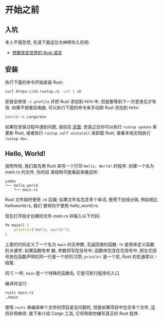 # 开始之前


## 入坑

本人不擅忽悠, 先请下面这位大神带你入坑吧:

* <a href="https://www.infoq.cn/article/Uugi_eIJusEka1aSPmQM" target="_blank">
    想要改变世界的 Rust 语言</a>


## 安装

执行下面的命令开始安装 Rust:

```sh
curl https://sh.rustup.rs -sSf | sh
```

安装会修改 `~/.profile` 并把 Rust 添加到 `PATH` 中, 但是要等到下一次登录后才有效. 如果不想重启电脑,
可以执行下面的命令来手动把 Rust 添加到 `PATH`:

```sh
source ~/.cargo/env
```

如果在安装过程中遇到问题, 请前往 <a href="https://www.rust-lang.org/zh-CN/tools/install"
target="_blank">这里</a>. 安装之后你可以执行 `rustup update` 来更新 Rust, 或者执行 `rustup self
uninstall` 来卸载 Rust, 查看本地文档执行 `rustup doc`.


## Hello, World!

按照传统, 我们首先用 Rust 来写一个打印 `Hello, World!` 的程序. 创建一个名为 *main.rs* 的文件, 你的目
录结构可能看起来像这样:

    codes
    └── hello_world
        └── main.rs

Rust 文件始终使用 *.rs* 后缀; 如果文件名包含多个单词, 使用下划线分隔, 例如相比 *helloworld.rs*, 我们
更倾向于使用 *hello_world.rs*.

现在打开刚才创建的文件 *main.rs* 并输入以下代码:

```rust
fn main() {
    println!("Hello, world!");
}
```

上面的代码定义了一个名为 `main` 的无参数, 无返回值的函数. `fn` 是用来定义函数的关键字; 如果函数有参
数, 参数将写在括号中; 函数体包含在花括号中, 把左花括号放在函数声明的同一行是一个好的习惯; `println!`
是一个宏, Rust 的宏通常以 `!` 结尾.

同 C 一样, `main` 是一个特殊的函数名, 它是可执行程序的入口.

编译并运行:

```sh
rustc main.rs
./main
```

使用 `rustc` 来编译单个文件的项目是没问题的, 但是如果项目中包含多个文件, 这将非常麻烦. 接下来介绍
Cargo 工具, 它将帮助你编写真正的 Rust 程序.
